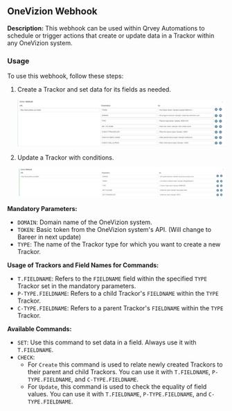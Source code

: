## OneVizion Webhook

**Description:** This webhook can be used within Qrvey Automations to schedule or trigger actions that create or update data in a Trackor within any OneVizion system.

### Usage

To use this webhook, follow these steps:

1. Create a Trackor and set data for its fields as needed.

   ![Create trackor](documents/1.png)

2. Update a Trackor with conditions.

   ![Update trackor](documents/2.png)

**Mandatory Parameters:**

- `DOMAIN`: Domain name of the OneVizion system.
- `TOKEN`: Basic token from the OneVizion system's API. (Will change to Bareer in next update)
- `TYPE`: The name of the Trackor type for which you want to create a new Trackor.

**Usage of Trackors and Field Names for Commands:**

- `T.FIELDNAME`: Refers to the `FIELDNAME` field within the specified `TYPE` Trackor set in the mandatory parameters.
- `P-TYPE.FIELDNAME`: Refers to a child Trackor's `FIELDNAME` within the `TYPE` Trackor.
- `C-TYPE.FIELDNAME`: Refers to a parent Trackor's `FIELDNAME` within the `TYPE` Trackor.

**Available Commands:**

- `SET`: Use this command to set data in a field. Always use it with `T.FIELDNAME`.
- `CHECK`:
  - For `Create` this command is used to relate newly created Trackors to their parent and child Trackors. You can use it with `T.FIELDNAME`, `P-TYPE.FIELDNAME`, and `C-TYPE.FIELDNAME`.
  - For `Update`, this command is used to check the equality of field values. You can use it with `T.FIELDNAME`, `P-TYPE.FIELDNAME`, and `C-TYPE.FIELDNAME`.
